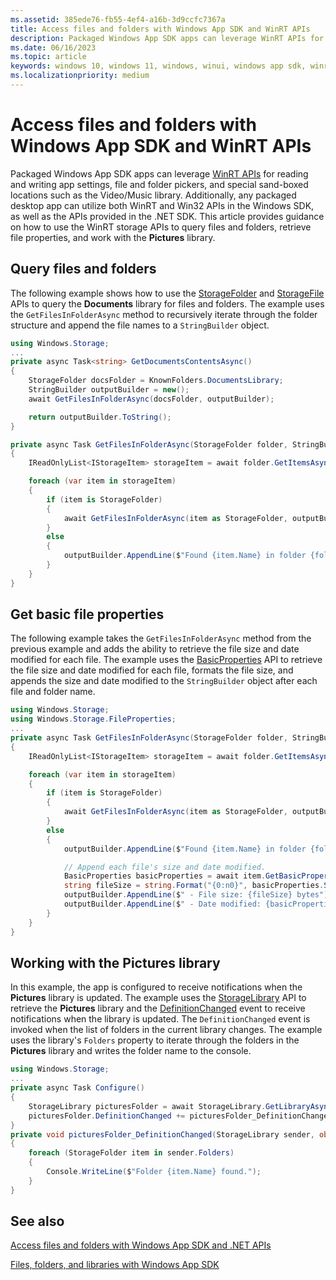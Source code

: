 ```yaml
---
ms.assetid: 385ede76-fb55-4ef4-a16b-3d9ccfc7367a
title: Access files and folders with Windows App SDK and WinRT APIs
description: Packaged Windows App SDK apps can leverage WinRT APIs for reading and writing app settings, file and folder pickers, and special sand-boxed locations such as the Video/Music library.
ms.date: 06/16/2023
ms.topic: article
keywords: windows 10, windows 11, windows, winui, windows app sdk, winrt
ms.localizationpriority: medium
---
```

# Access files and folders with Windows App SDK and WinRT APIs

Packaged Windows App SDK apps can leverage [WinRT APIs](/uwp/api/) for reading and writing app settings, file and folder pickers, and special sand-boxed locations such as the Video/Music library. Additionally, any packaged desktop app can utilize both WinRT and Win32 APIs in the Windows SDK, as well as the APIs provided in the .NET SDK. This article provides guidance on how to use the WinRT storage APIs to query files and folders, retrieve file properties, and work with the **Pictures** library.

## Query files and folders

The following example shows how to use the [StorageFolder](/uwp/api/windows.storage.storagefolder) and [StorageFile](/uwp/api/windows.storage.storagefile) APIs to query the **Documents** library for files and folders. The example uses the `GetFilesInFolderAsync` method to recursively iterate through the folder structure and append the file names to a `StringBuilder` object.

```csharp
using Windows.Storage;
...
private async Task<string> GetDocumentsContentsAsync()
{
    StorageFolder docsFolder = KnownFolders.DocumentsLibrary;
    StringBuilder outputBuilder = new();
    await GetFilesInFolderAsync(docsFolder, outputBuilder);

    return outputBuilder.ToString();
}

private async Task GetFilesInFolderAsync(StorageFolder folder, StringBuilder outputBuilder)
{
    IReadOnlyList<IStorageItem> storageItem = await folder.GetItemsAsync();

    foreach (var item in storageItem)
    {
        if (item is StorageFolder)
        {
            await GetFilesInFolderAsync(item as StorageFolder, outputBuilder);
        }
        else
        {
            outputBuilder.AppendLine($"Found {item.Name} in folder {folder.Name}");
        }
    }
}
```

## Get basic file properties

The following example takes the `GetFilesInFolderAsync` method from the previous example and adds the ability to retrieve the file size and date modified for each file. The example uses the [BasicProperties](/uwp/api/windows.storage.fileproperties.basicproperties) API to retrieve the file size and date modified for each file, formats the file size, and appends the size and date modified to the `StringBuilder` object after each file and folder name.

```csharp
using Windows.Storage;
using Windows.Storage.FileProperties;
...
private async Task GetFilesInFolderAsync(StorageFolder folder, StringBuilder outputBuilder)
{
    IReadOnlyList<IStorageItem> storageItem = await folder.GetItemsAsync();

    foreach (var item in storageItem)
    {
        if (item is StorageFolder)
        {
            await GetFilesInFolderAsync(item as StorageFolder, outputBuilder);
        }
        else
        {
            outputBuilder.AppendLine($"Found {item.Name} in folder {folder.Name}");

            // Append each file's size and date modified.
            BasicProperties basicProperties = await item.GetBasicPropertiesAsync();
            string fileSize = string.Format("{0:n0}", basicProperties.Size);
            outputBuilder.AppendLine($" - File size: {fileSize} bytes");
            outputBuilder.AppendLine($" - Date modified: {basicProperties.DateModified}");
        }
    }
}
```

## Working with the Pictures library

In this example, the app is configured to receive notifications when the **Pictures** library is updated. The example uses the [StorageLibrary](/uwp/api/windows.storage.storagelibrary) API to retrieve the **Pictures** library and the [DefinitionChanged](/uwp/api/windows.storage.storagelibrary.definitionchanged) event to receive notifications when the library is updated. The `DefinitionChanged` event is invoked when the list of folders in the current library changes. The example uses the library's `Folders` property to iterate through the folders in the **Pictures** library and writes the folder name to the console.

```csharp
using Windows.Storage;
...
private async Task Configure()
{
    StorageLibrary picturesFolder = await StorageLibrary.GetLibraryAsync(KnownLibraryId.Pictures);
    picturesFolder.DefinitionChanged += picturesFolder_DefinitionChanged;
}
private void picturesFolder_DefinitionChanged(StorageLibrary sender, object args)
{
    foreach (StorageFolder item in sender.Folders)
    {
        Console.WriteLine($"Folder {item.Name} found.");
    }
}
```

## See also

[Access files and folders with Windows App SDK and .NET APIs](dotnet-files.md)

[Files, folders, and libraries with Windows App SDK](index.md)
